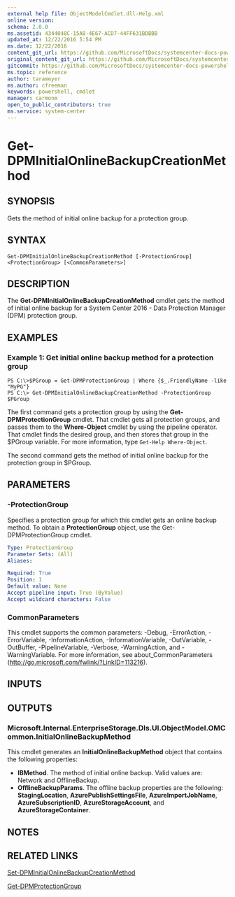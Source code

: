 ```yaml
---
external help file: ObjectModelCmdlet.dll-Help.xml
online version: 
schema: 2.0.0
ms.assetid: 4344048C-15A8-4E67-ACD7-44FF631BDBBB
updated_at: 12/22/2016 5:54 PM
ms.date: 12/22/2016
content_git_url: https://github.com/MicrosoftDocs/systemcenter-docs-powershell/blob/master/systemcenter-cmdlets/SystemCenter2016/DataProtectionManager/vlatest/Get-DPMInitialOnlineBackupCreationMethod.md
original_content_git_url: https://github.com/MicrosoftDocs/systemcenter-docs-powershell/blob/master/systemcenter-cmdlets/SystemCenter2016/DataProtectionManager/vlatest/Get-DPMInitialOnlineBackupCreationMethod.md
gitcommit: https://github.com/MicrosoftDocs/systemcenter-docs-powershell/blob/17c3a51bd892aad46c731d9f381f0704b4815004/systemcenter-cmdlets/SystemCenter2016/DataProtectionManager/vlatest/Get-DPMInitialOnlineBackupCreationMethod.md
ms.topic: reference
author: tarameyer
ms.author: cfreeman
keywords: powershell, cmdlet
manager: carmonm
open_to_public_contributors: true
ms.service: system-center
---
```


# Get-DPMInitialOnlineBackupCreationMethod

## SYNOPSIS
Gets the method of initial online backup for a protection group.

## SYNTAX

```
Get-DPMInitialOnlineBackupCreationMethod [-ProtectionGroup] <ProtectionGroup> [<CommonParameters>]
```

## DESCRIPTION
The **Get-DPMInitialOnlineBackupCreationMethod** cmdlet gets the method of initial online backup for a System Center 2016 - Data Protection Manager (DPM) protection group.

## EXAMPLES

### Example 1: Get initial online backup method for a protection group
```
PS C:\>$PGroup = Get-DPMProtectionGroup | Where {$_.FriendlyName -like "MyPG"}
PS C:\> Get-DPMInitialOnlineBackupCreationMethod -ProtectionGroup $PGroup
```

The first command gets a protection group by using the **Get-DPMProtectionGroup** cmdlet.
That cmdlet gets all protection groups, and passes them to the **Where-Object** cmdlet by using the pipeline operator.
That cmdlet finds the desired group, and then stores that group in the $PGroup variable.
For more information, type `Get-Help Where-Object`.

The second command gets the method of initial online backup for the protection group in $PGroup.

## PARAMETERS

### -ProtectionGroup
Specifies a protection group for which this cmdlet gets an online backup method.
To obtain a **ProtectionGroup** object, use the Get-DPMProtectionGroup cmdlet.

```yaml
Type: ProtectionGroup
Parameter Sets: (All)
Aliases: 

Required: True
Position: 1
Default value: None
Accept pipeline input: True (ByValue)
Accept wildcard characters: False
```

### CommonParameters
This cmdlet supports the common parameters: -Debug, -ErrorAction, -ErrorVariable, -InformationAction, -InformationVariable, -OutVariable, -OutBuffer, -PipelineVariable, -Verbose, -WarningAction, and -WarningVariable. For more information, see about_CommonParameters (http://go.microsoft.com/fwlink/?LinkID=113216).

## INPUTS

## OUTPUTS

### Microsoft.Internal.EnterpriseStorage.Dls.UI.ObjectModel.OMCommon.InitialOnlineBackupMethod
This cmdlet generates an **InitialOnlineBackupMethod** object that contains the following properties: 

- **IBMethod**.
The method of initial online backup.
Valid values are: Network and OfflineBackup.
- **OfflineBackupParams**.
The offline backup properties are the following: **StagingLocation**, **AzurePublishSettingsFile**, **AzureImportJobName**, **AzureSubscriptionID**, **AzureStorageAccount**, and **AzureStorageContainer**.

## NOTES

## RELATED LINKS

[Set-DPMInitialOnlineBackupCreationMethod](xref:SystemCenter2016/DataProtectionManager/vlatest/Set-DPMInitialOnlineBackupCreationMethod.md)

[Get-DPMProtectionGroup](xref:SystemCenter2016/DataProtectionManager/vlatest/Get-DPMProtectionGroup.md)

